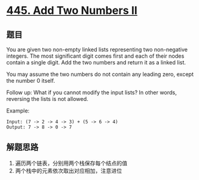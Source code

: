 # [445. Add Two Numbers II](https://leetcode.com/problems/add-two-numbers-ii/)

## 题目

You are given two non-empty linked lists representing two non-negative integers. The most significant digit comes first and each of their nodes contain a single digit. Add the two numbers and return it as a linked list.

You may assume the two numbers do not contain any leading zero, except the number 0 itself.

Follow up:
What if you cannot modify the input lists? In other words, reversing the lists is not allowed.

Example:

```text
Input: (7 -> 2 -> 4 -> 3) + (5 -> 6 -> 4)
Output: 7 -> 8 -> 0 -> 7
```

## 解题思路

1. 遍历两个链表，分别用两个栈保存每个结点的值
2. 两个栈中的元素依次取出对应相加，注意进位
